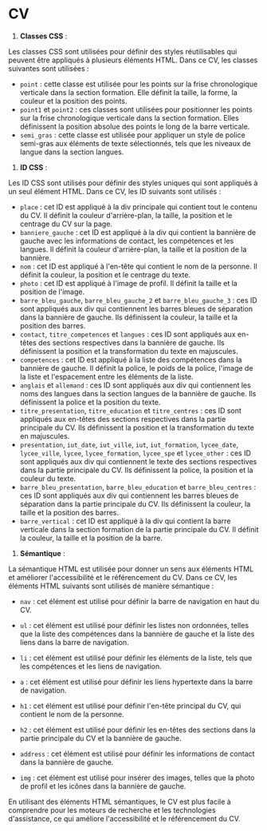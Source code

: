 # CV
1. **Classes CSS** :

Les classes CSS sont utilisées pour définir des styles réutilisables qui peuvent être appliqués à plusieurs éléments HTML. Dans ce CV, les classes suivantes sont utilisées :

* `point` : cette classe est utilisée pour les points sur la frise chronologique verticale dans la section formation. Elle définit la taille, la forme, la couleur et la position des points.
* `point1` et `point2` : ces classes sont utilisées pour positionner les points sur la frise chronologique verticale dans la section formation. Elles définissent la position absolue des points le long de la barre verticale.
* `semi_gras` : cette classe est utilisée pour appliquer un style de police semi-gras aux éléments de texte sélectionnés, tels que les niveaux de langue dans la section langues.
1. **ID CSS** :

Les ID CSS sont utilisés pour définir des styles uniques qui sont appliqués à un seul élément HTML. Dans ce CV, les ID suivants sont utilisés :

* `place` : cet ID est appliqué à la div principale qui contient tout le contenu du CV. Il définit la couleur d'arrière-plan, la taille, la position et le centrage du CV sur la page.
* `banniere_gauche` : cet ID est appliqué à la div qui contient la bannière de gauche avec les informations de contact, les compétences et les langues. Il définit la couleur d'arrière-plan, la taille et la position de la bannière.
* `nom` : cet ID est appliqué à l'en-tête qui contient le nom de la personne. Il définit la couleur, la position et le centrage du texte.
* `photo` : cet ID est appliqué à l'image de profil. Il définit la taille et la position de l'image.
* `barre_bleu_gauche`, `barre_bleu_gauche_2` et `barre_bleu_gauche_3` : ces ID sont appliqués aux div qui contiennent les barres bleues de séparation dans la bannière de gauche. Ils définissent la couleur, la taille et la position des barres.
* `contact`, `titre_competences` et `langues` : ces ID sont appliqués aux en-têtes des sections respectives dans la bannière de gauche. Ils définissent la position et la transformation du texte en majuscules.
* `competences` : cet ID est appliqué à la liste des compétences dans la bannière de gauche. Il définit la police, le poids de la police, l'image de la liste et l'espacement entre les éléments de la liste.
* `anglais` et `allemand` : ces ID sont appliqués aux div qui contiennent les noms des langues dans la section langues de la bannière de gauche. Ils définissent la police et la position du texte.
* `titre_presentation`, `titre_education` et `titre_centres` : ces ID sont appliqués aux en-têtes des sections respectives dans la partie principale du CV. Ils définissent la position et la transformation du texte en majuscules.
* `presentation`, `iut_date`, `iut_ville`, `iut`, `iut_formation`, `lycee_date`, `lycee_ville`, `lycee`, `lycee_formation`, `lycee_spe` et `lycee_other` : ces ID sont appliqués aux div qui contiennent le texte des sections respectives dans la partie principale du CV. Ils définissent la police, la position et la couleur du texte.
* `barre_bleu_presentation`, `barre_bleu_education` et `barre_bleu_centres` : ces ID sont appliqués aux div qui contiennent les barres bleues de séparation dans la partie principale du CV. Ils définissent la couleur, la taille et la position des barres.
* `barre_vertical` : cet ID est appliqué à la div qui contient la barre verticale dans la section formation de la partie principale du CV. Il définit la couleur, la taille et la position de la barre.
1. **Sémantique** :

La sémantique HTML est utilisée pour donner un sens aux éléments HTML et améliorer l'accessibilité et le référencement du CV. Dans ce CV, les éléments HTML suivants sont utilisés de manière sémantique :

* `nav` : cet élément est utilisé pour définir la barre de navigation en haut du CV.
* `ul` : cet élément est utilisé pour définir les listes non ordonnées, telles que la liste des compétences dans la bannière de gauche et la liste des liens dans la barre de navigation.

* `li` : cet élément est utilisé pour définir les éléments de la liste, tels que les compétences et les liens de navigation.
* `a` : cet élément est utilisé pour définir les liens hypertexte dans la barre de navigation.
* `h1` : cet élément est utilisé pour définir l'en-tête principal du CV, qui contient le nom de la personne.
* `h2` : cet élément est utilisé pour définir les en-têtes des sections dans la partie principale du CV et la bannière de gauche.
* `address` : cet élément est utilisé pour définir les informations de contact dans la bannière de gauche.
* `img` : cet élément est utilisé pour insérer des images, telles que la photo de profil et les icônes dans la bannière de gauche.

En utilisant des éléments HTML sémantiques, le CV est plus facile à comprendre pour les moteurs de recherche et les technologies d'assistance, ce qui améliore l'accessibilité et le référencement du CV.